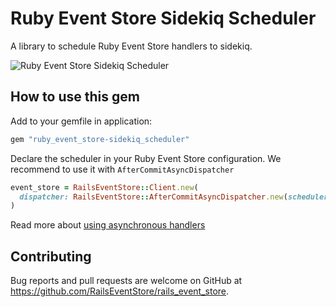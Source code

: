 # Ruby Event Store Sidekiq Scheduler

A library to schedule Ruby Event Store handlers to sidekiq.

![Ruby Event Store Sidekiq Scheduler](https://github.com/RailsEventStore/rails_event_store/workflows/ruby_event_store-sidekiq_scheduler/badge.svg)

## How to use this gem

Add to your gemfile in application:

```ruby
gem "ruby_event_store-sidekiq_scheduler"
```

Declare the scheduler in your Ruby Event Store configuration. We recommend to use it with `AfterCommitAsyncDispatcher`

```ruby
event_store = RailsEventStore::Client.new(
  dispatcher: RailsEventStore::AfterCommitAsyncDispatcher.new(scheduler: RubyEventStore::SidekiqScheduler.new(serializer: RubyEventStore::Serializers::YAML),
)
```

Read more about [using asynchronous handlers](https://railseventstore.org/docs/v2/subscribe/#async-handlers)


## Contributing

Bug reports and pull requests are welcome on GitHub at https://github.com/RailsEventStore/rails_event_store.
